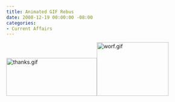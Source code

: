 ```yaml
---
title: Animated GIF Rebus
date: 2008-12-19 00:00:00 -08:00
categories:
- Current Affairs
---
```


<p><img src="http://torrez.typepad.com/.a/6a00d8341bfc1653ef01053688efe2970c-pi" alt="thanks.gif" border="0" width="240" height="101" /><img src="http://torrez.typepad.com/.a/6a00d8341bfc1653ef010536817cf2970b-pi" alt="worf.gif" border="0" width="190" height="143" /></p>

